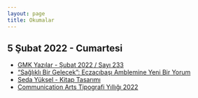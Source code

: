```yaml
---
layout: page
title: Okumalar
---
```


## 5 Şubat 2022 - Cumartesi

- [GMK Yazılar - Şubat 2022 / Sayı 233 ](http://gmk.org.tr/publications/yazilar/subat-2022-sayi-233)
- [“Sağlıklı Bir Gelecek”: Eczacıbaşı Amblemine Yeni Bir Yorum](http://gmk.org.tr/news/gmkdan/seda-yukselden-eczacibasi-amblemine-yeni-yorum)
- [Seda Yüksel - Kitap Tasarımı](https://www.behance.net/gallery/83870525/Book-Cover-Design)
- [Communication Arts Tipografi Yıllığı 2022](https://www.commarts.com/gallery?d=typography&y=2022)